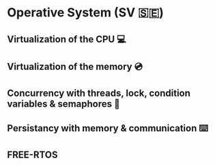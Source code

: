# Operative System (SV :sweden:) 

## Virtualization of the CPU :computer:

## Virtualization of the memory :cd:

## Concurrency with threads, lock, condition variables & semaphores :abacus:

## Persistancy with memory & communication :keyboard:

## FREE-RTOS
